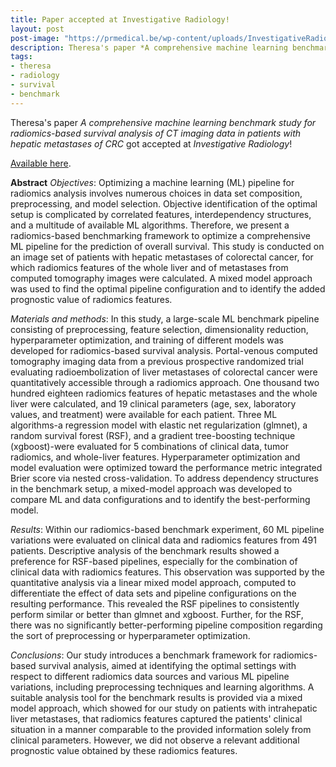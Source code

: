 ```yaml
---
title: Paper accepted at Investigative Radiology!
layout: post
post-image: "https://prmedical.be/wp-content/uploads/InvestigativeRadiology-logo-768x276.png"
description: Theresa's paper *A comprehensive machine learning benchmark study for radiomics-based survival analysis of CT imaging data in patients with hepatic metastases of CRC* got accepted at *Investigative Radiology*!
tags:
- theresa
- radiology
- survival
- benchmark
---
```


Theresa's paper *A comprehensive machine learning benchmark study for radiomics-based survival analysis of CT imaging data in patients with hepatic metastases of CRC* got accepted at *Investigative Radiology*!

[Available here](https://pubmed.ncbi.nlm.nih.gov/37504498/).

**Abstract**
*Objectives*: Optimizing a machine learning (ML) pipeline for radiomics analysis involves numerous choices in data set composition, preprocessing, and model selection. Objective identification of the optimal setup is complicated by correlated features, interdependency structures, and a multitude of available ML algorithms. Therefore, we present a radiomics-based benchmarking framework to optimize a comprehensive ML pipeline for the prediction of overall survival. This study is conducted on an image set of patients with hepatic metastases of colorectal cancer, for which radiomics features of the whole liver and of metastases from computed tomography images were calculated. A mixed model approach was used to find the optimal pipeline configuration and to identify the added prognostic value of radiomics features.

*Materials and methods*: In this study, a large-scale ML benchmark pipeline consisting of preprocessing, feature selection, dimensionality reduction, hyperparameter optimization, and training of different models was developed for radiomics-based survival analysis. Portal-venous computed tomography imaging data from a previous prospective randomized trial evaluating radioembolization of liver metastases of colorectal cancer were quantitatively accessible through a radiomics approach. One thousand two hundred eighteen radiomics features of hepatic metastases and the whole liver were calculated, and 19 clinical parameters (age, sex, laboratory values, and treatment) were available for each patient. Three ML algorithms-a regression model with elastic net regularization (glmnet), a random survival forest (RSF), and a gradient tree-boosting technique (xgboost)-were evaluated for 5 combinations of clinical data, tumor radiomics, and whole-liver features. Hyperparameter optimization and model evaluation were optimized toward the performance metric integrated Brier score via nested cross-validation. To address dependency structures in the benchmark setup, a mixed-model approach was developed to compare ML and data configurations and to identify the best-performing model.

*Results*: Within our radiomics-based benchmark experiment, 60 ML pipeline variations were evaluated on clinical data and radiomics features from 491 patients. Descriptive analysis of the benchmark results showed a preference for RSF-based pipelines, especially for the combination of clinical data with radiomics features. This observation was supported by the quantitative analysis via a linear mixed model approach, computed to differentiate the effect of data sets and pipeline configurations on the resulting performance. This revealed the RSF pipelines to consistently perform similar or better than glmnet and xgboost. Further, for the RSF, there was no significantly better-performing pipeline composition regarding the sort of preprocessing or hyperparameter optimization.

*Conclusions*: Our study introduces a benchmark framework for radiomics-based survival analysis, aimed at identifying the optimal settings with respect to different radiomics data sources and various ML pipeline variations, including preprocessing techniques and learning algorithms. A suitable analysis tool for the benchmark results is provided via a mixed model approach, which showed for our study on patients with intrahepatic liver metastases, that radiomics features captured the patients' clinical situation in a manner comparable to the provided information solely from clinical parameters. However, we did not observe a relevant additional prognostic value obtained by these radiomics features.
